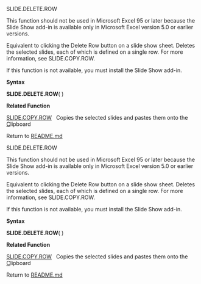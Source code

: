 SLIDE.DELETE.ROW

This function should not be used in Microsoft Excel 95 or later because
the Slide Show add-in is available only in Microsoft Excel version 5.0
or earlier versions.

Equivalent to clicking the Delete Row button on a slide show sheet.
Deletes the selected slides, each of which is defined on a single row.
For more information, see SLIDE.COPY.ROW.

If this function is not available, you must install the Slide Show
add-in.

**Syntax**

**SLIDE.DELETE.ROW**( )

**Related Function**

[SLIDE.COPY.ROW](SLIDE.COPY.ROW.md)   Copies the selected slides and pastes them onto the
[C](C.md)lipboard



Return to [README.md](README.md)

SLIDE.DELETE.ROW

This function should not be used in Microsoft Excel 95 or later because
the Slide Show add-in is available only in Microsoft Excel version 5.0
or earlier versions.

Equivalent to clicking the Delete Row button on a slide show sheet.
Deletes the selected slides, each of which is defined on a single row.
For more information, see SLIDE.COPY.ROW.

If this function is not available, you must install the Slide Show
add-in.

**Syntax**

**SLIDE.DELETE.ROW**( )

**Related Function**

[SLIDE.COPY.ROW](SLIDE.COPY.ROW.md)   Copies the selected slides and pastes them onto the
[C](C.md)lipboard



Return to [README.md](README.md)

